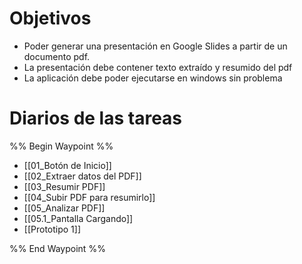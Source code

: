 # Objetivos
- Poder generar una presentación en Google Slides a partir de un documento pdf.
- La presentación debe contener texto extraído y resumido del pdf
- La aplicación debe poder ejecutarse en windows sin problema

# Diarios de las tareas

%% Begin Waypoint %%
- [[01_Botón de Inicio]]
- [[02_Extraer datos del PDF]]
- [[03_Resumir PDF]]
- [[04_Subir PDF para resumirlo]]
- [[05_Analizar PDF]]
- [[05.1_Pantalla  Cargando]]
- [[Prototipo 1]]

%% End Waypoint %%

